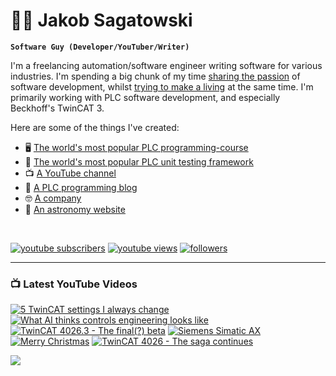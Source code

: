# 🌌🔭 Jakob Sagatowski

**`Software Guy (Developer/YouTuber/Writer)`**

I'm a freelancing automation/software engineer writing software for various industries. I'm spending a big chunk of my time [sharing the passion](https://youtube.com/JakobSagatowski) of software development, whilst [trying to make a living](https://www.sagatowski.com) at the same time. I'm primarily working with PLC software development, and especially Beckhoff's TwinCAT 3.

Here are some of the things I've created:  
- 🖥 [The world's most popular PLC programming-course](https://www.youtube.com/playlist?list=PLimaF0nZKYHz3I3kFP4myaAYjmYk1SowO)  
- 💾 [The world's most popular PLC unit testing framework](https://www.github.com/tcunit)  
- 📺 [A YouTube channel](https://youtube.com/JakobSagatowski)  
- 📰 [A PLC programming blog](https://www.alltwincat.com)  
- 🤓 [A company](https://www.sagatowski.com)  
- 🌌 [An astronomy website](https://www.nineplanets.se)  

<br/>

   <p align="left">
      <a href="https://www.youtube.com/c/JakobSagatowski?sub_confirmation=1">
         <img alt="youtube subscribers" title="Subscribe to my YouTube channel" src="https://custom-icon-badges.demolab.com/youtube/channel/subscribers/UCZky2XGaaEyP2p1eckbWZjQ?color=%23E05D44&label=SUBSCRIBE&logo=video&logoColor=white&style=for-the-badge&labelColor=CE4630"/></a> 
      <a href="https://www.youtube.com/JakobSagatowski">
         <img alt="youtube views" title="YouTube views" src="https://custom-icon-badges.demolab.com/youtube/channel/views/UCZky2XGaaEyP2p1eckbWZjQ?color=%23E1AD0E&logo=eye&logoColor=white&style=for-the-badge&labelColor=C79600"/></a> 
      <a href="https://github.com/sagatowski?tab=followers">
         <img alt="followers" title="Follow me on GitHub" src="https://custom-icon-badges.demolab.com/github/followers/Sagatowski?color=236ad3&labelColor=1155ba&style=for-the-badge&logo=person-add&label=Follow&logoColor=white"/></a>
   </p>

---

### 📺 Latest YouTube Videos

<!-- BEGIN YOUTUBE-CARDS -->
[![5 TwinCAT settings I always change](https://ytcards.demolab.com/?id=KKpBtaYjfWo&title=5+TwinCAT+settings+I+always+change&lang=en&timestamp=1710482466&background_color=%230d1117&title_color=%23ffffff&stats_color=%23dedede&max_title_lines=1&width=250&border_radius=5&duration=1356 "5 TwinCAT settings I always change")](https://www.youtube.com/watch?v=KKpBtaYjfWo)
[![What AI thinks controls engineering looks like](https://ytcards.demolab.com/?id=tDACjW39GCM&title=What+AI+thinks+controls+engineering+looks+like&lang=en&timestamp=1709277146&background_color=%230d1117&title_color=%23ffffff&stats_color=%23dedede&max_title_lines=1&width=250&border_radius=5&duration=1085 "What AI thinks controls engineering looks like")](https://www.youtube.com/watch?v=tDACjW39GCM)
[![TwinCAT 4026.3 - The final(?) beta](https://ytcards.demolab.com/?id=xzuLzIndkuc&title=TwinCAT+4026.3+-+The+final%28%3F%29+beta&lang=en&timestamp=1708067787&background_color=%230d1117&title_color=%23ffffff&stats_color=%23dedede&max_title_lines=1&width=250&border_radius=5&duration=1250 "TwinCAT 4026.3 - The final(?) beta")](https://www.youtube.com/watch?v=xzuLzIndkuc)
[![Siemens Simatic AX](https://ytcards.demolab.com/?id=WeJxPuUkWjc&title=Siemens+Simatic+AX&lang=en&timestamp=1706681423&background_color=%230d1117&title_color=%23ffffff&stats_color=%23dedede&max_title_lines=1&width=250&border_radius=5&duration=527 "Siemens Simatic AX")](https://www.youtube.com/watch?v=WeJxPuUkWjc)
[![Merry Christmas](https://ytcards.demolab.com/?id=4aGEuHSz1Ac&title=Merry+Christmas&lang=en&timestamp=1703150993&background_color=%230d1117&title_color=%23ffffff&stats_color=%23dedede&max_title_lines=1&width=250&border_radius=5&duration=295 "Merry Christmas")](https://www.youtube.com/watch?v=4aGEuHSz1Ac)
[![TwinCAT 4026 - The saga continues](https://ytcards.demolab.com/?id=ZFiKuGVhDQQ&title=TwinCAT+4026+-+The+saga+continues&lang=en&timestamp=1702882338&background_color=%230d1117&title_color=%23ffffff&stats_color=%23dedede&max_title_lines=1&width=250&border_radius=5&duration=1550 "TwinCAT 4026 - The saga continues")](https://www.youtube.com/watch?v=ZFiKuGVhDQQ)
<!-- END YOUTUBE-CARDS -->

[<img src="https://custom-icon-badges.demolab.com/badge/-Subscribe%20For%20More-red?style=for-the-badge&logo=video&logoColor=white"/>](https://www.youtube.com/c/JakobSagatowski?sub_confirmation=1)